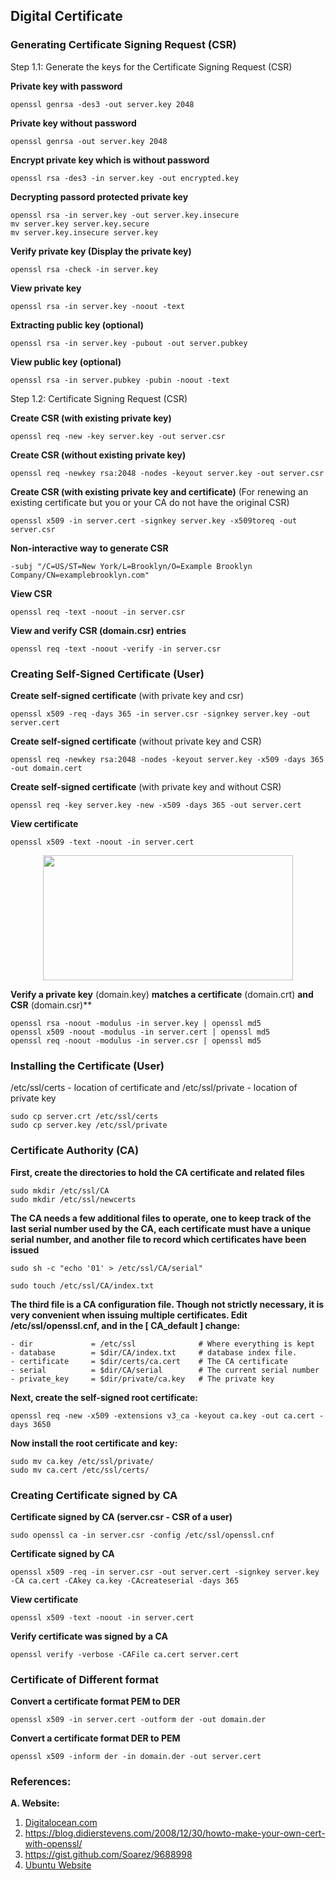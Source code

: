 ## Digital Certificate

### Generating Certificate Signing Request (CSR)

Step 1.1: Generate the keys for the Certificate Signing Request (CSR)

**Private key with password**

``openssl genrsa -des3 -out server.key 2048``

**Private key without password**

``openssl genrsa -out server.key 2048``

**Encrypt private key which is without password**

``openssl rsa -des3 -in server.key -out encrypted.key``

**Decrypting passord protected private key**
```
openssl rsa -in server.key -out server.key.insecure
mv server.key server.key.secure
mv server.key.insecure server.key
```

**Verify private key (Display the private key)**

``openssl rsa -check -in server.key``

**View private key**

``openssl rsa -in server.key -noout -text``

**Extracting public key (optional)**

``openssl rsa -in server.key -pubout -out server.pubkey``

**View public key (optional)**

``openssl rsa -in server.pubkey -pubin -noout -text``

Step 1.2: Certificate Signing Request (CSR)

**Create CSR (with existing private key)**

``openssl req -new -key server.key -out server.csr``

**Create CSR (without existing private key)**

``openssl req -newkey rsa:2048 -nodes -keyout server.key -out server.csr``

**Create CSR (with existing private key and certificate)** (For renewing an existing certificate but you or your CA do not have the original CSR)

``openssl x509 -in server.cert -signkey server.key -x509toreq -out server.csr``

**Non-interactive way to generate CSR**

``-subj "/C=US/ST=New York/L=Brooklyn/O=Example Brooklyn Company/CN=examplebrooklyn.com"``

**View CSR**

``openssl req -text -noout -in server.csr``

**View and verify CSR (domain.csr) entries**

``openssl req -text -noout -verify -in server.csr``

### Creating Self-Signed Certificate (User)

**Create self-signed certificate** (with private key and csr)

``openssl x509 -req -days 365 -in server.csr -signkey server.key -out server.cert``

**Create self-signed certificate** (without private key and CSR)

``openssl req -newkey rsa:2048 -nodes -keyout server.key -x509 -days 365 -out domain.cert``

**Create self-signed certificate** (with private key and without CSR)

``openssl req -key server.key -new -x509 -days 365 -out server.cert``

**View certificate**

``openssl x509 -text -noout -in server.cert``

<p align=center>
  <img src="Figure/X.509-2.png" width="400" height="200" />
</p>  

**Verify a private key** (domain.key) **matches a certificate** (domain.crt) **and CSR** (domain.csr)**
```
openssl rsa -noout -modulus -in server.key | openssl md5
openssl x509 -noout -modulus -in server.cert | openssl md5
openssl req -noout -modulus -in server.csr | openssl md5
```

### Installing the Certificate (User)

/etc/ssl/certs - location of certificate and /etc/ssl/private - location of private key
```
sudo cp server.crt /etc/ssl/certs
sudo cp server.key /etc/ssl/private
```

### Certificate Authority (CA)

**First, create the directories to hold the CA certificate and related files**
```
sudo mkdir /etc/ssl/CA
sudo mkdir /etc/ssl/newcerts
```

**The CA needs a few additional files to operate, one to keep track of the last serial number used by the CA, each certificate must have a unique serial number, and another file to record which certificates have been issued**

``sudo sh -c "echo '01' > /etc/ssl/CA/serial"``

``sudo touch /etc/ssl/CA/index.txt``

**The third file is a CA configuration file. Though not strictly necessary, it is very convenient when issuing multiple certificates. Edit /etc/ssl/openssl.cnf, and in the [ CA_default ] change:**
```
- dir             = /etc/ssl              # Where everything is kept
- database        = $dir/CA/index.txt     # database index file.
- certificate     = $dir/certs/ca.cert    # The CA certificate
- serial          = $dir/CA/serial        # The current serial number
- private_key     = $dir/private/ca.key   # The private key
```

**Next, create the self-signed root certificate:**

``openssl req -new -x509 -extensions v3_ca -keyout ca.key -out ca.cert -days 3650``

**Now install the root certificate and key:**
```
sudo mv ca.key /etc/ssl/private/
sudo mv ca.cert /etc/ssl/certs/
```

### Creating Certificate signed by CA

**Certificate signed by CA (server.csr - CSR of a user)**

``sudo openssl ca -in server.csr -config /etc/ssl/openssl.cnf``

**Certificate signed by CA**

``openssl x509 -req -in server.csr -out server.cert -signkey server.key -CA ca.cert -CAkey ca.key -CAcreateserial -days 365``

**View certificate**

``openssl x509 -text -noout -in server.cert``

**Verify certificate was signed by a CA**

``openssl verify -verbose -CAFile ca.cert server.cert``

### Certificate of Different format

**Convert a certificate format PEM to DER**

``openssl x509 -in server.cert -outform der -out domain.der``

**Convert a certificate format DER to PEM**

``openssl x509 -inform der -in domain.der -out server.cert``

### References:

**A. Website:**

1. [Digitalocean.com](https://goo.gl/Qokp8m)
2. https://blog.didierstevens.com/2008/12/30/howto-make-your-own-cert-with-openssl/
3. https://gist.github.com/Soarez/9688998
4. [Ubuntu Website](https://help.ubuntu.com/lts/serverguide/certificates-and-security.html)
